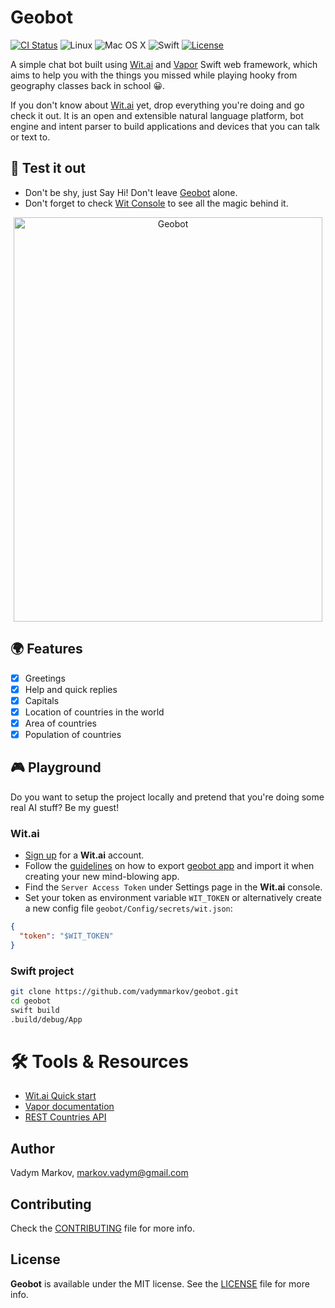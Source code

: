 # Geobot

[![CI Status](http://img.shields.io/travis/vadymmarkov/geobot.svg?style=flat)](https://travis-ci.org/vadymmarkov/geobot)
![Linux](https://img.shields.io/badge/os-linux-green.svg?style=flat)
![Mac OS X](https://img.shields.io/badge/os-Mac%20OS%20X-green.svg?style=flat)
![Swift](https://img.shields.io/badge/%20in-swift%203.0.1-orange.svg)
[![License](http://img.shields.io/badge/license-MIT-brightgreen.svg)](http://opensource.org/licenses/MIT)

A simple chat bot built using [Wit.ai](https://wit.ai) and
[Vapor](https://github.com/vapor/vapor) Swift web framework, which aims to
help you with the things you missed while playing hooky from geography classes
back in school 😀.

If you don't know about [Wit.ai](https://wit.ai) yet, drop everything you're
doing and go check it out. It is an open and extensible natural language
platform, bot engine and intent parser to build applications and devices that
you can talk or text to.

## 🤖 Test it out

- Don't be shy, just Say Hi! Don't leave [Geobot](https://geobot-swift.herokuapp.com)
alone.
- Don't forget to check [Wit Console](https://wit.ai/vadymmarkov/geobot) to
see all the magic behind it.

<div align="center">
<img src="https://github.com/vadymmarkov/geobot/blob/master/Images/geobot.gif" alt="Geobot" width="494" height="647" />
</div>

## 🌍 Features

- [x] Greetings
- [x] Help and quick replies
- [x] Capitals
- [x] Location of countries in the world
- [x] Area of countries
- [x] Population of countries

## 🎮 Playground

Do you want to setup the project locally and pretend that you're doing some
real AI stuff? Be my guest!

### Wit.ai

- [Sign up](https://wit.ai) for a **Wit.ai** account.
- Follow the [guidelines](https://wit.ai/docs/recipes#manage-link) on how to
export [geobot app](https://wit.ai/vadymmarkov/geobot) and import it when
creating your new mind-blowing app.
- Find the `Server Access Token` under Settings page in the **Wit.ai** console.
- Set your token as environment variable `WIT_TOKEN` or alternatively create
a new config file `geobot/Config/secrets/wit.json`:

```json
{
  "token": "$WIT_TOKEN"
}
```

### Swift project

```sh
git clone https://github.com/vadymmarkov/geobot.git
cd geobot
swift build
.build/debug/App
```

# 🛠 Tools & Resources

- [Wit.ai Quick start](https://wit.ai/docs/quickstart)
- [Vapor documentation](https://vapor.github.io/documentation/)
- [REST Countries API](https://restcountries.eu)

## Author

Vadym Markov, markov.vadym@gmail.com

## Contributing

Check the [CONTRIBUTING](https://github.com/vadymmarkov/geobot/blob/master/CONTRIBUTING.md)
file for more info.

## License

**Geobot** is available under the MIT license. See the [LICENSE](https://github.com/vadymmarkov/geobot/blob/master/LICENSE.md) file for more info.
